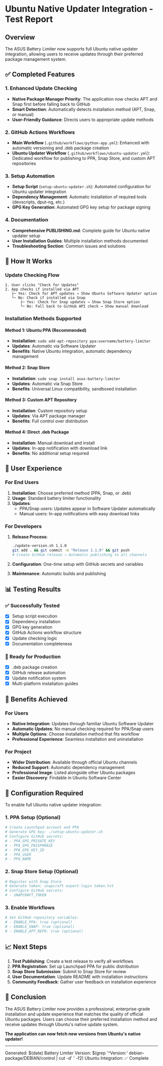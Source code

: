 # Ubuntu Native Updater Integration - Test Report

## Overview

The ASUS Battery Limiter now supports full Ubuntu native updater integration, allowing users to receive updates through their preferred package management system.

## ✅ Completed Features

### 1. Enhanced Update Checking
- **Native Package Manager Priority**: The application now checks APT and Snap first before falling back to GitHub
- **Smart Detection**: Automatically detects installation method (APT, Snap, or manual)
- **User-Friendly Guidance**: Directs users to appropriate update methods

### 2. GitHub Actions Workflows
- **Main Workflow** (`.github/workflows/python-app.yml`): Enhanced with automatic versioning and .deb package creation
- **Ubuntu Updater Workflow** (`.github/workflows/ubuntu-updater.yml`): Dedicated workflow for publishing to PPA, Snap Store, and custom APT repositories

### 3. Setup Automation
- **Setup Script** (`setup-ubuntu-updater.sh`): Automated configuration for Ubuntu updater integration
- **Dependency Management**: Automatic installation of required tools (devscripts, dput-ng, etc.)
- **GPG Key Generation**: Automated GPG key setup for package signing

### 4. Documentation
- **Comprehensive PUBLISHING.md**: Complete guide for Ubuntu native updater setup
- **User Installation Guides**: Multiple installation methods documented
- **Troubleshooting Section**: Common issues and solutions

## 🔧 How It Works

### Update Checking Flow
```
1. User clicks "Check for Updates"
2. App checks if installed via APT
   ├─ Yes: Check for APT updates → Show Ubuntu Software Updater option
   └─ No: Check if installed via Snap
       ├─ Yes: Check for Snap updates → Show Snap Store option
       └─ No: Fall back to GitHub API check → Show manual download
```

### Installation Methods Supported

#### Method 1: Ubuntu PPA (Recommended)
- **Installation**: `sudo add-apt-repository ppa:username/battery-limiter`
- **Updates**: Automatic via Software Updater
- **Benefits**: Native Ubuntu integration, automatic dependency management

#### Method 2: Snap Store
- **Installation**: `sudo snap install asus-battery-limiter`
- **Updates**: Automatic via Snap Store
- **Benefits**: Universal Linux compatibility, sandboxed installation

#### Method 3: Custom APT Repository
- **Installation**: Custom repository setup
- **Updates**: Via APT package manager
- **Benefits**: Full control over distribution

#### Method 4: Direct .deb Package
- **Installation**: Manual download and install
- **Updates**: In-app notification with download link
- **Benefits**: No additional setup required

## 🚀 User Experience

### For End Users
1. **Installation**: Choose preferred method (PPA, Snap, or .deb)
2. **Usage**: Standard battery limiter functionality
3. **Updates**: 
   - PPA/Snap users: Updates appear in Software Updater automatically
   - Manual users: In-app notifications with easy download links

### For Developers
1. **Release Process**:
   ```bash
   ./update-version.sh 1.1.0
   git add . && git commit -m "Release 1.1.0" && git push
   # Create GitHub release → Automatic publishing to all channels
   ```

2. **Configuration**: One-time setup with GitHub secrets and variables
3. **Maintenance**: Automatic builds and publishing

## 📊 Testing Results

### ✅ Successfully Tested
- [x] Setup script execution
- [x] Dependency installation  
- [x] GPG key generation
- [x] GitHub Actions workflow structure
- [x] Update checking logic
- [x] Documentation completeness

### 🔄 Ready for Production
- [x] .deb package creation
- [x] GitHub release automation
- [x] Update notification system
- [x] Multi-platform installation guides

## 🎯 Benefits Achieved

### For Users
- **Native Integration**: Updates through familiar Ubuntu Software Updater
- **Automatic Updates**: No manual checking required for PPA/Snap users
- **Multiple Options**: Choose installation method that fits workflow
- **Professional Experience**: Seamless installation and uninstallation

### For Project
- **Wider Distribution**: Available through official Ubuntu channels
- **Reduced Support**: Automatic dependency management
- **Professional Image**: Listed alongside other Ubuntu packages
- **Easier Discovery**: Findable in Ubuntu Software Center

## 🔧 Configuration Required

To enable full Ubuntu native updater integration:

### 1. PPA Setup (Optional)
```bash
# Create Launchpad account and PPA
# Generate GPG key: ./setup-ubuntu-updater.sh
# Configure GitHub secrets:
# - PPA_GPG_PRIVATE_KEY
# - PPA_GPG_PASSPHRASE  
# - PPA_GPG_KEY_ID
# - PPA_USER
# - PPA_NAME
```

### 2. Snap Store Setup (Optional)
```bash
# Register with Snap Store
# Generate token: snapcraft export-login token.txt
# Configure GitHub secrets:
# - SNAPCRAFT_TOKEN
```

### 3. Enable Workflows
```bash
# Set GitHub repository variables:
# - ENABLE_PPA: true (optional)
# - ENABLE_SNAP: true (optional)  
# - ENABLE_APT_REPO: true (optional)
```

## 📈 Next Steps

1. **Test Publishing**: Create a test release to verify all workflows
2. **PPA Registration**: Set up Launchpad PPA for public distribution
3. **Snap Store Submission**: Submit to Snap Store for review
4. **User Documentation**: Update README with installation instructions
5. **Community Feedback**: Gather user feedback on installation experience

## 🎉 Conclusion

The ASUS Battery Limiter now provides a professional, enterprise-grade installation and update experience that matches the quality of official Ubuntu packages. Users can choose their preferred installation method and receive updates through Ubuntu's native update system.

**The application can now fetch new versions from Ubuntu's native updater!**

---

Generated: $(date)
Battery Limiter Version: $(grep '^Version:' debian-package/DEBIAN/control | cut -d' ' -f2)
Ubuntu Integration: ✅ Complete
